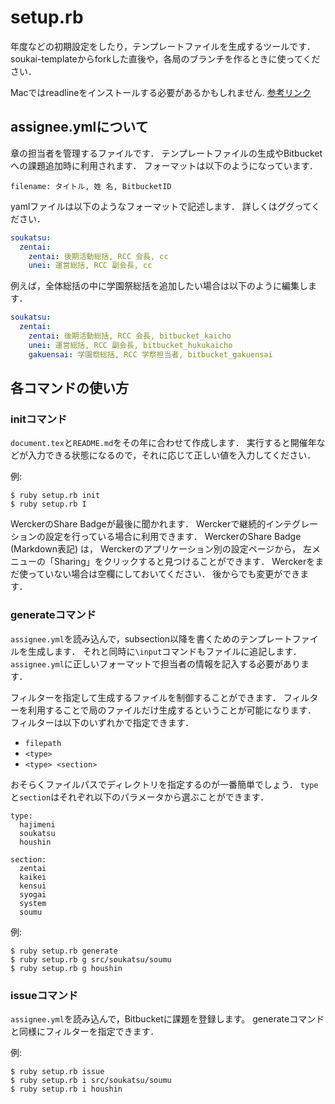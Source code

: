 setup.rb
===

年度などの初期設定をしたり，テンプレートファイルを生成するツールです．
soukai-templateからforkした直後や，各局のブランチを作るときに使ってください．

Macではreadlineをインストールする必要があるかもしれません.
[参考リンク](http://qiita.com/kidachi_/items/d0137d96bed9ac381fd5)

## assignee.ymlについて
章の担当者を管理するファイルです．
テンプレートファイルの生成やBitbucketへの課題追加時に利用されます．
フォーマットは以下のようになっています．

`filename: タイトル, 姓 名, BitbucketID`

yamlファイルは以下のようなフォーマットで記述します．
詳しくはググってください．

```yml
soukatsu:
  zentai:
    zentai: 後期活動総括, RCC 会長, cc
    unei: 運営総括, RCC 副会長, cc
```

例えば，全体総括の中に学園祭総括を追加したい場合は以下のように編集します．

```yml
soukatsu:
  zentai:
    zentai: 後期活動総括, RCC 会長, bitbucket_kaicho
    unei: 運営総括, RCC 副会長, bitbucket_hukukaicho
    gakuensai: 学園祭総括, RCC 学祭担当者, bitbucket_gakuensai
```

## 各コマンドの使い方

### initコマンド
`document.tex`と`README.md`をその年に合わせて作成します．
実行すると開催年などが入力できる状態になるので，それに応じて正しい値を入力してください．

例:

```shell
$ ruby setup.rb init
$ ruby setup.rb I
```

WerckerのShare Badgeが最後に聞かれます．
Werckerで継続的インテグレーションの設定を行っている場合に利用できます．
WerckerのShare Badge (Markdown表記) は，
Werckerのアプリケーション別の設定ページから，
左メニューの「Sharing」をクリックすると見つけることができます．
Werckerをまだ使っていない場合は空欄にしておいてください．
後からでも変更ができます．

### generateコマンド
`assignee.yml`を読み込んで，subsection以降を書くためのテンプレートファイルを生成します．
それと同時に`\input`コマンドもファイルに追記します．
`assignee.yml`に正しいフォーマットで担当者の情報を記入する必要があります．

フィルターを指定して生成するファイルを制御することができます．
フィルターを利用することで局のファイルだけ生成するということが可能になります．
フィルターは以下のいずれかで指定できます．

- `filepath`
- `<type>`
- `<type> <section>`

おそらくファイルパスでディレクトリを指定するのが一番簡単でしょう．
`type`と`section`はそれぞれ以下のパラメータから選ぶことができます．

```
type:
  hajimeni
  soukatsu
  houshin

section:
  zentai
  kaikei
  kensui
  syogai
  system
  soumu
```

例:

```shell
$ ruby setup.rb generate
$ ruby setup.rb g src/soukatsu/soumu
$ ruby setup.rb g houshin
```

### issueコマンド
`assignee.yml`を読み込んで，Bitbucketに課題を登録します。
generateコマンドと同様にフィルターを指定できます．

例:

```shell
$ ruby setup.rb issue
$ ruby setup.rb i src/soukatsu/soumu
$ ruby setup.rb i houshin
```
